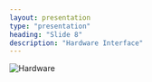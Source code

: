 ```yaml
---
layout: presentation
type: "presentation"
heading: "Slide 8"
description: "Hardware Interface"
---
```

![Hardware]({{site.baseurl}}/img/hardware-1.jpg)
